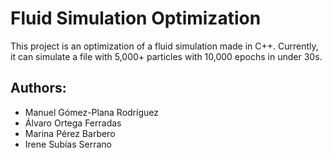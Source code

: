 # Fluid Simulation Optimization
This project is an optimization of a fluid simulation made in C++. Currently, it can simulate a file with 5,000+ particles with 10,000 epochs in under 30s. 

## Authors:

- Manuel Gómez-Plana Rodríguez
- Álvaro Ortega Ferradas
- Marina Pérez Barbero
- Irene Subías Serrano
